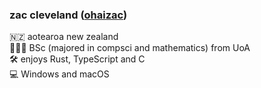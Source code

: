 ### zac cleveland ([ohaizac](ohaizac.dev))

🇳🇿 aotearoa new zealand  
🧑🏼‍🏫 BSc (majored in compsci and mathematics) from UoA  
🛠️ enjoys Rust, TypeScript and C  
💻 Windows and macOS  

<!--
**zaccnz/zaccnz** is a ✨ _special_ ✨ repository because its `README.md` (this file) appears on your GitHub profile.

Here are some ideas to get you started:

- 🔭 I’m currently working on ...
- 🌱 I’m currently learning ...
- 👯 I’m looking to collaborate on ...
- 🤔 I’m looking for help with ...
- 💬 Ask me about ...
- 📫 How to reach me: ...
- 😄 Pronouns: ...
- ⚡ Fun fact: ...
-->
